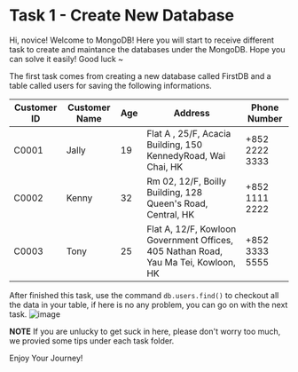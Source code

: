 # Task 1 - Create New Database

Hi, novice!
Welcome to MongoDB! Here you will start to receive different task to create and maintance the databases under the MongoDB. Hope you can solve it easily! Good luck ~

The first task comes from creating a new database called FirstDB and a table called users for saving the following informations.

|  Customer ID	|   Customer Name	|  Age	|   Address 	|   Phone Number	|
|---	|---	|---	|---	|---	|
| C0001	|   Jally	|   19	|  Flat A , 25/F, Acacia Building, 150 KennedyRoad, Wai Chai, HK 	|   +852 2222 3333	|
| C0002	|   Kenny	|   32	|  Rm 02, 12/F, Boilly Building, 128 Queen's Road, Central, HK  	| +852 1111 2222  	|
| C0003 	|   Tony	|   25	|  Flat A, 12/F, Kowloon Government Offices, 405 Nathan Road, Yau Ma Tei, Kowloon, HK 	|   +852 3333 5555	|

After finished this task, use the command `db.users.find()` to checkout all the data in your table, if here is no any problem, you can go on with the next task.
![image](https://user-images.githubusercontent.com/63136573/178379679-8974158d-e459-4e9f-8b9d-951f0bc3bbf1.png)

**NOTE** If you are unlucky to get suck in here, please don't worry too much, we provied some tips under each task folder. 

Enjoy Your Journey!
